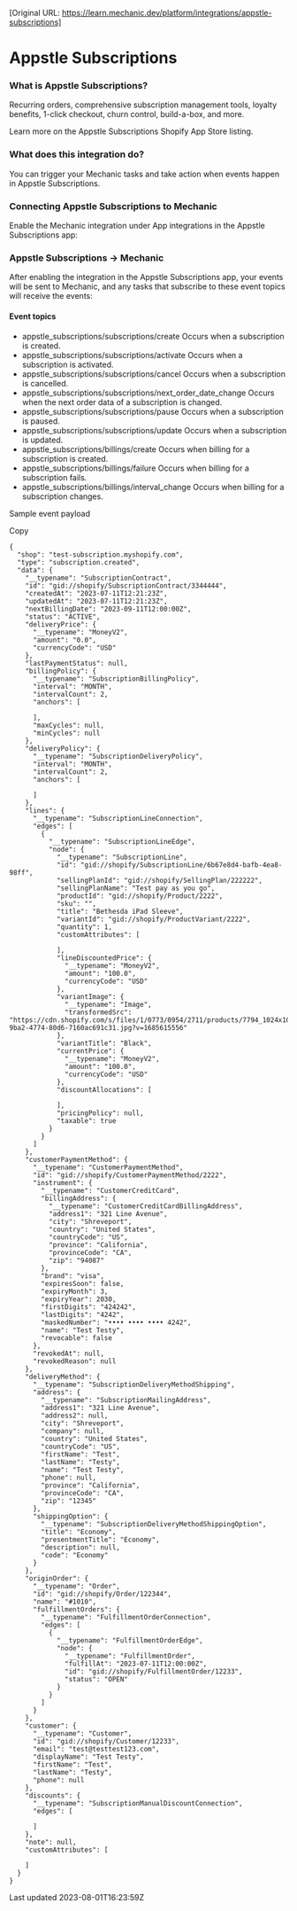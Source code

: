 [Original URL: https://learn.mechanic.dev/platform/integrations/appstle-subscriptions]

# Appstle Subscriptions

### What is Appstle Subscriptions?

Recurring orders, comprehensive subscription management tools, loyalty benefits, 1-click checkout, churn control, build-a-box, and more.

Learn more on the Appstle Subscriptions Shopify App Store listing.

### What does this integration do?

You can trigger your Mechanic tasks and take action when events happen in Appstle Subscriptions.

### Connecting Appstle Subscriptions to Mechanic

Enable the Mechanic integration under App integrations in the Appstle Subscriptions app:

### Appstle Subscriptions → Mechanic

After enabling the integration in the Appstle Subscriptions app, your events will be sent to Mechanic, and any tasks that subscribe to these event topics will receive the events:

#### Event topics

- appstle\_subscriptions/subscriptions/create Occurs when a subscription is created.
- appstle\_subscriptions/subscriptions/activate Occurs when a subscription is activated.
- appstle\_subscriptions/subscriptions/cancel Occurs when a subscription is cancelled.
- appstle\_subscriptions/subscriptions/next\_order\_date\_change Occurs when the next order data of a subscription is changed.
- appstle\_subscriptions/subscriptions/pause Occurs when a subscription is paused.
- appstle\_subscriptions/subscriptions/update Occurs when a subscription is updated.
- appstle\_subscriptions/billings/create Occurs when billing for a subscription is created.
- appstle\_subscriptions/billings/failure Occurs when billing for a subscription fails.
- appstle\_subscriptions/billings/interval\_change Occurs when billing for a subscription changes.

Sample event payload

Copy

    {
      "shop": "test-subscription.myshopify.com",
      "type": "subscription.created",
      "data": {
        "__typename": "SubscriptionContract",
        "id": "gid://shopify/SubscriptionContract/3344444",
        "createdAt": "2023-07-11T12:21:23Z",
        "updatedAt": "2023-07-11T12:21:23Z",
        "nextBillingDate": "2023-09-11T12:00:00Z",
        "status": "ACTIVE",
        "deliveryPrice": {
          "__typename": "MoneyV2",
          "amount": "0.0",
          "currencyCode": "USD"
        },
        "lastPaymentStatus": null,
        "billingPolicy": {
          "__typename": "SubscriptionBillingPolicy",
          "interval": "MONTH",
          "intervalCount": 2,
          "anchors": [
            
          ],
          "maxCycles": null,
          "minCycles": null
        },
        "deliveryPolicy": {
          "__typename": "SubscriptionDeliveryPolicy",
          "interval": "MONTH",
          "intervalCount": 2,
          "anchors": [
            
          ]
        },
        "lines": {
          "__typename": "SubscriptionLineConnection",
          "edges": [
            {
              "__typename": "SubscriptionLineEdge",
              "node": {
                "__typename": "SubscriptionLine",
                "id": "gid://shopify/SubscriptionLine/6b67e8d4-bafb-4ea8-98ff",
                "sellingPlanId": "gid://shopify/SellingPlan/222222",
                "sellingPlanName": "Test pay as you go",
                "productId": "gid://shopify/Product/2222",
                "sku": "",
                "title": "Bethesda iPad Sleeve",
                "variantId": "gid://shopify/ProductVariant/2222",
                "quantity": 1,
                "customAttributes": [
                  
                ],
                "lineDiscountedPrice": {
                  "__typename": "MoneyV2",
                  "amount": "100.0",
                  "currencyCode": "USD"
                },
                "variantImage": {
                  "__typename": "Image",
                  "transformedSrc": "https://cdn.shopify.com/s/files/1/0773/0954/2711/products/7794_1024x1024_c248b115-9ba2-4774-80d6-7160ac691c31.jpg?v=1685615556"
                },
                "variantTitle": "Black",
                "currentPrice": {
                  "__typename": "MoneyV2",
                  "amount": "100.0",
                  "currencyCode": "USD"
                },
                "discountAllocations": [
                  
                ],
                "pricingPolicy": null,
                "taxable": true
              }
            }
          ]
        },
        "customerPaymentMethod": {
          "__typename": "CustomerPaymentMethod",
          "id": "gid://shopify/CustomerPaymentMethod/2222",
          "instrument": {
            "__typename": "CustomerCreditCard",
            "billingAddress": {
              "__typename": "CustomerCreditCardBillingAddress",
              "address1": "321 Line Avenue",
              "city": "Shreveport",
              "country": "United States",
              "countryCode": "US",
              "province": "California",
              "provinceCode": "CA",
              "zip": "94087"
            },
            "brand": "visa",
            "expiresSoon": false,
            "expiryMonth": 3,
            "expiryYear": 2030,
            "firstDigits": "424242",
            "lastDigits": "4242",
            "maskedNumber": "•••• •••• •••• 4242",
            "name": "Test Testy",
            "revocable": false
          },
          "revokedAt": null,
          "revokedReason": null
        },
        "deliveryMethod": {
          "__typename": "SubscriptionDeliveryMethodShipping",
          "address": {
            "__typename": "SubscriptionMailingAddress",
            "address1": "321 Line Avenue",
            "address2": null,
            "city": "Shreveport",
            "company": null,
            "country": "United States",
            "countryCode": "US",
            "firstName": "Test",
            "lastName": "Testy",
            "name": "Test Testy",
            "phone": null,
            "province": "California",
            "provinceCode": "CA",
            "zip": "12345"
          },
          "shippingOption": {
            "__typename": "SubscriptionDeliveryMethodShippingOption",
            "title": "Economy",
            "presentmentTitle": "Economy",
            "description": null,
            "code": "Economy"
          }
        },
        "originOrder": {
          "__typename": "Order",
          "id": "gid://shopify/Order/122344",
          "name": "#1010",
          "fulfillmentOrders": {
            "__typename": "FulfillmentOrderConnection",
            "edges": [
              {
                "__typename": "FulfillmentOrderEdge",
                "node": {
                  "__typename": "FulfillmentOrder",
                  "fulfillAt": "2023-07-11T12:00:00Z",
                  "id": "gid://shopify/FulfillmentOrder/12233",
                  "status": "OPEN"
                }
              }
            ]
          }
        },
        "customer": {
          "__typename": "Customer",
          "id": "gid://shopify/Customer/12233",
          "email": "test@testtest123.com",
          "displayName": "Test Testy",
          "firstName": "Test",
          "lastName": "Testy",
          "phone": null
        },
        "discounts": {
          "__typename": "SubscriptionManualDiscountConnection",
          "edges": [
            
          ]
        },
        "note": null,
        "customAttributes": [
          
        ]
      }
    }

Last updated 2023-08-01T16:23:59Z